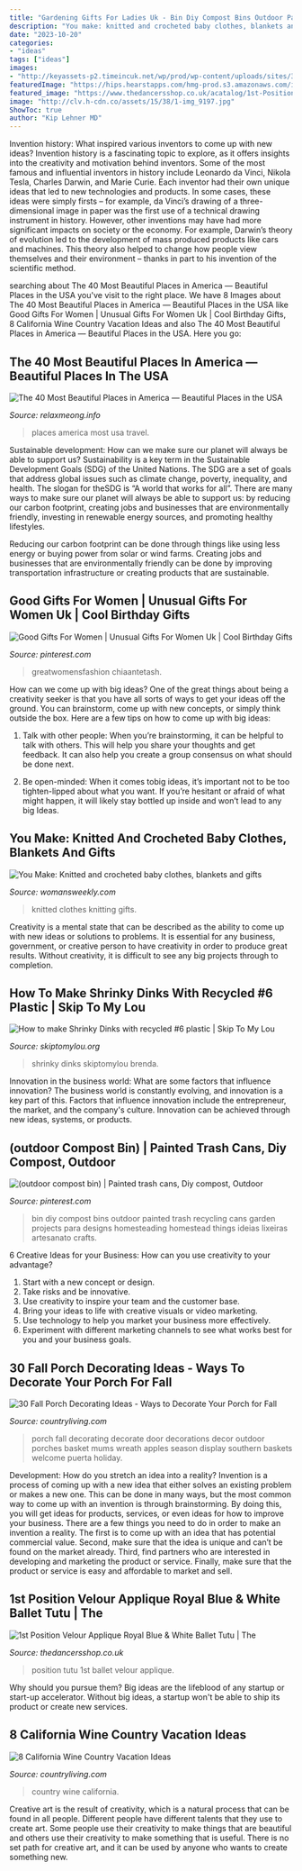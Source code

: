```yaml
---
title: "Gardening Gifts For Ladies Uk - Bin Diy Compost Bins Outdoor Painted Trash Recycling Cans Garden Projects Para Designs Homesteading Homestead Things Ideias Lixeiras Artesanato Crafts"
description: "You make: knitted and crocheted baby clothes, blankets and gifts"
date: "2023-10-20"
categories:
- "ideas"
tags: ["ideas"]
images:
- "http://keyassets-p2.timeincuk.net/wp/prod/wp-content/uploads/sites/35/2015/11/Gemma-Burkes-baby-bootees.jpg"
featuredImage: "https://hips.hearstapps.com/hmg-prod.s3.amazonaws.com/images/most-beautiful-places-america-1557775386.jpg?crop=1.00xw:0.753xh;0,0.0293xh&amp;resize=1200:*"
featured_image: "https://www.thedancersshop.co.uk/acatalog/1st-Position-Velour-Applique-Tutu.jpg"
image: "http://clv.h-cdn.co/assets/15/38/1-img_9197.jpg"
ShowToc: true
author: "Kip Lehner MD"
---
```



Invention history: What inspired various inventors to come up with new ideas?
Invention history is a fascinating topic to explore, as it offers insights into the creativity and motivation behind inventors. Some of the most famous and influential inventors in history include Leonardo da Vinci, Nikola Tesla, Charles Darwin, and Marie Curie. Each inventor had their own unique ideas that led to new technologies and products. In some cases, these ideas were simply firsts – for example, da Vinci’s drawing of a three-dimensional image in paper was the first use of a technical drawing instrument in history. However, other inventions may have had more significant impacts on society or the economy. For example, Darwin’s theory of evolution led to the development of mass produced products like cars and machines. This theory also helped to change how people view themselves and their environment – thanks in part to his invention of the scientific method.

	

		
searching about The 40 Most Beautiful Places in America — Beautiful Places in the USA you've visit to the right place. We have 8 Images about The 40 Most Beautiful Places in America — Beautiful Places in the USA like Good Gifts For Women | Unusual Gifts For Women Uk | Cool Birthday Gifts, 8 California Wine Country Vacation Ideas and also The 40 Most Beautiful Places in America — Beautiful Places in the USA. Here you go:
		
    
## The 40 Most Beautiful Places In America — Beautiful Places In The USA

<img loading=lazy src="https://hips.hearstapps.com/hmg-prod.s3.amazonaws.com/images/most-beautiful-places-america-1557775386.jpg?crop=1.00xw:0.753xh;0,0.0293xh&amp;resize=1200:*" onerror="this.onerror=null;this.src='https://tse4.mm.bing.net/th?id=OIP.ABRbAiPftSlenR-OKdQAeQHaDt&amp;pid=15.1';" alt="The 40 Most Beautiful Places in America — Beautiful Places in the USA">

_Source: relaxmeong.info_

>places america most usa travel. 

	

Sustainable development: How can we make sure our planet will always be able to support us?
Sustainability is a key term in the Sustainable Development Goals (SDG) of the United Nations. The SDG are a set of goals that address global issues such as climate change, poverty, inequality, and health. The slogan for theSDG is “A world that works for all”.
There are many ways to make sure our planet will always be able to support us: by reducing our carbon footprint, creating jobs and businesses that are environmentally friendly, investing in renewable energy sources, and promoting healthy lifestyles.

Reducing our carbon footprint can be done through things like using less energy or buying power from solar or wind farms. Creating jobs and businesses that are environmentally friendly can be done by improving transportation infrastructure or creating products that are sustainable.

    
## Good Gifts For Women | Unusual Gifts For Women Uk | Cool Birthday Gifts

<img loading=lazy src="https://i.pinimg.com/736x/69/c8/8d/69c88d3fdb738151a2efe746d1eb1ad2.jpg" onerror="this.onerror=null;this.src='https://tse4.mm.bing.net/th?id=OIP.D20ZFMtaxnNRtf6jx-p62wHaLH&amp;pid=15.1';" alt="Good Gifts For Women | Unusual Gifts For Women Uk | Cool Birthday Gifts">

_Source: pinterest.com_

>greatwomensfashion chiaantetash. 

	

How can we come up with big ideas?
One of the great things about being a creativity seeker is that you have all sorts of ways to get your ideas off the ground. You can brainstorm, come up with new concepts, or simply think outside the box. Here are a few tips on how to come up with big ideas:
1) Talk with other people: When you’re brainstorming, it can be helpful to talk with others. This will help you share your thoughts and get feedback. It can also help you create a group consensus on what should be done next.

2) Be open-minded: When it comes tobig ideas, it’s important not to be too tighten-lipped about what you want. If you’re hesitant or afraid of what might happen, it will likely stay bottled up inside and won’t lead to any big Ideas.

    
## You Make: Knitted And Crocheted Baby Clothes, Blankets And Gifts

<img loading=lazy src="http://keyassets-p2.timeincuk.net/wp/prod/wp-content/uploads/sites/35/2015/11/Gemma-Burkes-baby-bootees.jpg" onerror="this.onerror=null;this.src='https://tse4.mm.bing.net/th?id=OIP.-aKh3WEekw_2JidZgpk3lQHaFj&amp;pid=15.1';" alt="You Make: Knitted and crocheted baby clothes, blankets and gifts">

_Source: womansweekly.com_

>knitted clothes knitting gifts. 

	

Creativity is a mental state that can be described as the ability to come up with new ideas or solutions to problems. It is essential for any business, government, or creative person to have creativity in order to produce great results. Without creativity, it is difficult to see any big projects through to completion.

    
## How To Make Shrinky Dinks With Recycled #6 Plastic | Skip To My Lou

<img loading=lazy src="https://www.skiptomylou.org/wp-content/uploads/2009/01/shrinky-dinks-1-1.jpg" onerror="this.onerror=null;this.src='https://tse2.mm.bing.net/th?id=OIP.afAGWpmuYAuYjJvTrWKwGwAAAA&amp;pid=15.1';" alt="How to make Shrinky Dinks with recycled #6 plastic | Skip To My Lou">

_Source: skiptomylou.org_

>shrinky dinks skiptomylou brenda. 

	

Innovation in the business world: What are some factors that influence innovation?
The business world is constantly evolving, and innovation is a key part of this. Factors that influence innovation include the entrepreneur, the market, and the company's culture. Innovation can be achieved through new ideas, systems, or products.

    
## (outdoor Compost Bin) | Painted Trash Cans, Diy Compost, Outdoor

<img loading=lazy src="https://i.pinimg.com/736x/0e/cc/1a/0ecc1add7eef76cf17f0f0fddd27b470.jpg" onerror="this.onerror=null;this.src='https://tse3.mm.bing.net/th?id=OIP.BlmJptU1M4U4ENDSR3opswHaLE&amp;pid=15.1';" alt="(outdoor compost bin) | Painted trash cans, Diy compost, Outdoor">

_Source: pinterest.com_

>bin diy compost bins outdoor painted trash recycling cans garden projects para designs homesteading homestead things ideias lixeiras artesanato crafts. 

	

6 Creative Ideas for your Business: How can you use creativity to your advantage?
1. Start with a new concept or design.
2. Take risks and be innovative.
3. Use creativity to inspire your team and the customer base. 
4. Bring your ideas to life with creative visuals or video marketing. 
5. Use technology to help you market your business more effectively. 
6. Experiment with different marketing channels to see what works best for you and your business goals.

    
## 30 Fall Porch Decorating Ideas - Ways To Decorate Your Porch For Fall

<img loading=lazy src="http://clv.h-cdn.co/assets/15/38/1-img_9197.jpg" onerror="this.onerror=null;this.src='https://tse2.mm.bing.net/th?id=OIP.4BCfcfHF4MRYLBdwD8DL-wHaLH&amp;pid=15.1';" alt="30 Fall Porch Decorating Ideas - Ways to Decorate Your Porch for Fall">

_Source: countryliving.com_

>porch fall decorating decorate door decorations decor outdoor porches basket mums wreath apples season display southern baskets welcome puerta holiday. 

	

Development: How do you stretch an idea into a reality?
Invention is a process of coming up with a new idea that either solves an existing problem or makes a new one. This can be done in many ways, but the most common way to come up with an invention is through brainstorming. By doing this, you will get ideas for products, services, or even ideas for how to improve your business.
There are a few things you need to do in order to make an invention a reality. The first is to come up with an idea that has potential commercial value. Second, make sure that the idea is unique and can’t be found on the market already. Third, find partners who are interested in developing and marketing the product or service. Finally, make sure that the product or service is easy and affordable to market and sell.

    
## 1st Position Velour Applique Royal Blue &amp; White Ballet Tutu | The

<img loading=lazy src="https://www.thedancersshop.co.uk/acatalog/1st-Position-Velour-Applique-Tutu.jpg" onerror="this.onerror=null;this.src='https://tse2.mm.bing.net/th?id=OIP.ROArqmPFXYMBIZpjRkibSAHaHZ&amp;pid=15.1';" alt="1st Position Velour Applique Royal Blue &amp; White Ballet Tutu | The">

_Source: thedancersshop.co.uk_

>position tutu 1st ballet velour applique. 

	

Why should you pursue them?
Big ideas are the lifeblood of any startup or start-up accelerator. Without big ideas, a startup won't be able to ship its product or create new services.

    
## 8 California Wine Country Vacation Ideas

<img loading=lazy src="https://hips.hearstapps.com/clv.h-cdn.co/assets/17/19/1600x800/landscape-1494272687-wine-country-vineyard-0617.jpg?resize=1200:*" onerror="this.onerror=null;this.src='https://tse2.mm.bing.net/th?id=OIP.YS1fNMe2K5RcH4gA4gfizwHaDt&amp;pid=15.1';" alt="8 California Wine Country Vacation Ideas">

_Source: countryliving.com_

>country wine california. 

	

Creative art is the result of creativity, which is a natural process that can be found in all people. Different people have different talents that they use to create art. Some people use their creativity to make things that are beautiful and others use their creativity to make something that is useful. There is no set path for creative art, and it can be used by anyone who wants to create something new.

